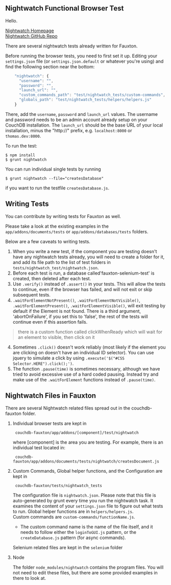 ## Nightwatch Functional Browser Test

Hello.

[Nightwatch Homepage](http://nightwatchjs.org/)   
[Nightwatch GitHub Repo](https://github.com/beatfactor/nightwatch)

There are several nightwatch tests already written for Fauxton.

Before running the browser tests, you need to first set it up. Editing your `settings.json` file (or 
`settings.json.default` or whatever you're using) and find the following section near the bottom:  

```javascript
    "nightwatch": {
      "username": "",
      "password": "",
      "launch_url": "",
      "custom_commands_path": "test/nightwatch_tests/custom-commands",
      "globals_path": "test/nightwatch_tests/helpers/helpers.js"
    }
```

There, add the `username`, `password` and `launch_url` values. The username and password needs to be an admin
account already setup on your CouchDB installation. The `launch_url` should be the base URL of your local installation,
minus the "http://" prefix, e.g. `localhost:8000` or `thomas.dev:8000`.

To run the test:

    $ npm install
    $ grunt nightwatch


You can run individual single tests by running

    $ grunt nightwatch --file="createsDatabase"

if you want to run the testfile `createsDatabase.js`.

## Writing Tests
You can contribute by writing tests for Fauxton as well.  
  
Please take a look at the existing examples in the `app/addons/documents/tests` or `app/addons/databases/tests` folders.

Below are a few caveats to writing tests.

1. When you write a new test, if the component you are testing doesn't have any nightwatch tests already, you will 
need to create a folder for it, and add its file path to the list of test folders in `tests/nightwatch_test/nightwatch.json`.
1. Before each test is run, a database called'fauxton-selenium-test' is created, then deleted after each test.
2. Use `.verify()` instead of `.assert()` in your tests. This will allow the tests to continue, even if the browser 
has failed, and will not exit or skip subsequent tests.
3. `.waitForElementNotPresent()`, `.waitForElementNotVisible()`, `.waitForElementPresent()`, `.waitForElementVisible()`, 
will exit testing by default if the Element is not found. There is a third argument, 'abortOnFailure', if you set this 
to 'false', the rest of the tests will continue even if this assertion fails.
> there is a custom function called clickWhenReady which will wait for an element to visible, then click on it

4. Sometimes `.click()` doesn't work reliably (most likely if the element you are clicking on doesn't have an 
individual ID selector). You can use jquery to simulate a click by using `.execute('$("#CSS Selector.HERE").click();')`.  
5. The function `.pause(time)` is sometimes necessary, although we have tried to avoid excessive use of a hard coded 
pausing. Instead try and make use of the `.waitForElement` functions instead of `.pause(time)`. 

## Nightwatch Files in Fauxton
There are several Nightwatch related files spread out in the couchdb-fauxton folder.

1. Individual browser tests are kept in 

        couchdb-fauxton/app/addons/[component]/test/nightwatch 
    
    where [component] is the area you are testing. For example, there is an individual test located in:
  
        couchdb-fauxton/app/addons/documents/tests/nightwatch/createsDocument.js
        
2. Custom Commands, Global helper functions, and the Configuration are kept in

        couchdb-fauxton/tests/nightwatch_tests
 
   The configuration file is `nightwatch.json`. Please note that this file is auto-generated by grunt every time you 
   run the nightwatch task. It examines the content of your `settings.json` file to figure out what tests to run.
   Global helper functions are in `helpers/helpers.js`.  
   Custom commands are `custom-commands/functionName.js`. 
   -  The custom command name is the name of the file itself, and it needs to follow either the `loginToGUI.js` 
   pattern, or the `createDatabase.js` pattern (for async commands).    

   Selenium related files are kept in the `selenium` folder

3. Node  

   The folder `node_modules/nightwatch` contains the program files. You will not need to edit these files, but there are some provided examples in there to look at.
